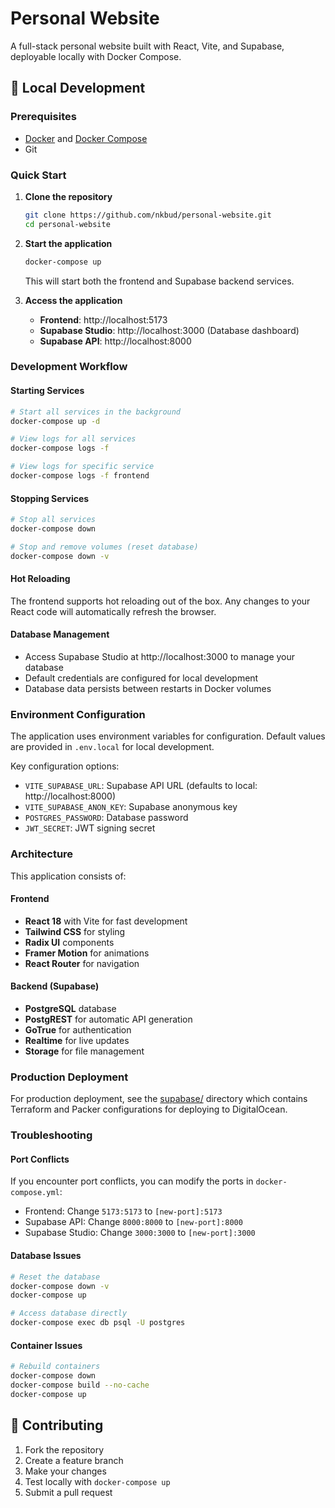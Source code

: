 # Personal Website

A full-stack personal website built with React, Vite, and Supabase, deployable locally with Docker Compose.

## 🚀 Local Development

### Prerequisites

- [Docker](https://docs.docker.com/get-docker/) and [Docker Compose](https://docs.docker.com/compose/install/)
- Git

### Quick Start

1. **Clone the repository**
   ```bash
   git clone https://github.com/nkbud/personal-website.git
   cd personal-website
   ```

2. **Start the application**
   ```bash
   docker-compose up
   ```

   This will start both the frontend and Supabase backend services.

3. **Access the application**
   - **Frontend**: http://localhost:5173
   - **Supabase Studio**: http://localhost:3000 (Database dashboard)
   - **Supabase API**: http://localhost:8000

### Development Workflow

#### Starting Services
```bash
# Start all services in the background
docker-compose up -d

# View logs for all services
docker-compose logs -f

# View logs for specific service
docker-compose logs -f frontend
```

#### Stopping Services
```bash
# Stop all services
docker-compose down

# Stop and remove volumes (reset database)
docker-compose down -v
```

#### Hot Reloading

The frontend supports hot reloading out of the box. Any changes to your React code will automatically refresh the browser.

#### Database Management

- Access Supabase Studio at http://localhost:3000 to manage your database
- Default credentials are configured for local development
- Database data persists between restarts in Docker volumes

### Environment Configuration

The application uses environment variables for configuration. Default values are provided in `.env.local` for local development.

Key configuration options:
- `VITE_SUPABASE_URL`: Supabase API URL (defaults to local: http://localhost:8000)
- `VITE_SUPABASE_ANON_KEY`: Supabase anonymous key
- `POSTGRES_PASSWORD`: Database password
- `JWT_SECRET`: JWT signing secret

### Architecture

This application consists of:

#### Frontend
- **React 18** with Vite for fast development
- **Tailwind CSS** for styling
- **Radix UI** components
- **Framer Motion** for animations
- **React Router** for navigation

#### Backend (Supabase)
- **PostgreSQL** database
- **PostgREST** for automatic API generation
- **GoTrue** for authentication
- **Realtime** for live updates
- **Storage** for file management

### Production Deployment

For production deployment, see the [supabase/](./supabase/) directory which contains Terraform and Packer configurations for deploying to DigitalOcean.

### Troubleshooting

#### Port Conflicts
If you encounter port conflicts, you can modify the ports in `docker-compose.yml`:
- Frontend: Change `5173:5173` to `[new-port]:5173`
- Supabase API: Change `8000:8000` to `[new-port]:8000`
- Supabase Studio: Change `3000:3000` to `[new-port]:3000`

#### Database Issues
```bash
# Reset the database
docker-compose down -v
docker-compose up

# Access database directly
docker-compose exec db psql -U postgres
```

#### Container Issues
```bash
# Rebuild containers
docker-compose down
docker-compose build --no-cache
docker-compose up
```

## 📝 Contributing

1. Fork the repository
2. Create a feature branch
3. Make your changes
4. Test locally with `docker-compose up`
5. Submit a pull request
